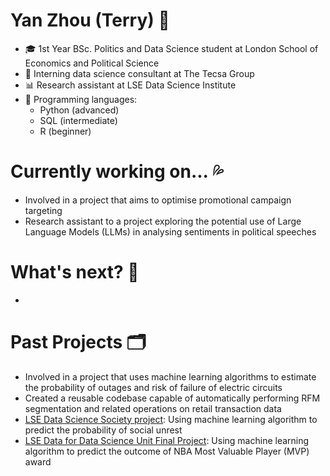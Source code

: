 # Yan Zhou (Terry) 👀 
- 🎓 1st Year BSc. Politics and Data Science student at London School of Economics and Political Science
- 💼 Interning data science consultant at The Tecsa Group 
- 📊 Research assistant at LSE Data Science Institute 
- 💬 Programming languages: 
  - Python (advanced)
  - SQL (intermediate)
  - R (beginner)

# Currently working on... 💦
- Involved in a project that aims to optimise promotional campaign targeting
- Research assistant to a project exploring the potential use of Large Language Models (LLMs) in analysing sentiments in political speeches 

# What's next? 💨 
- 

# Past Projects 🗂️ 
- Involved in a project that uses machine learning algorithms to estimate the probability of outages and risk of failure of electric circuits 
- Created a reusable codebase capable of automatically performing RFM segmentation and related operations on retail transaction data 
- [LSE Data Science Society project](https://github.com/ShuklaPriyam/Data_Revolutions): Using machine learning algorithm to predict the probability of social unrest
- [LSE Data for Data Science Unit Final Project](https://github.com/tz1211/DS105L-Project-404-Not-Found): Using machine learning algorithm to predict the outcome of NBA Most Valuable Player (MVP) award 

<!--
**tz1211/tz1211** is a ✨ _special_ ✨ repository because its `README.md` (this file) appears on your GitHub profile.

Here are some ideas to get you started:

- 🔭 I’m currently working on ...
- 🌱 I’m currently learning ...
- 👯 I’m looking to collaborate on ...
- 🤔 I’m looking for help with ...
- 💬 Ask me about ...
- 📫 How to reach me: ...
- 😄 Pronouns: ...
- ⚡ Fun fact: ...
-->

